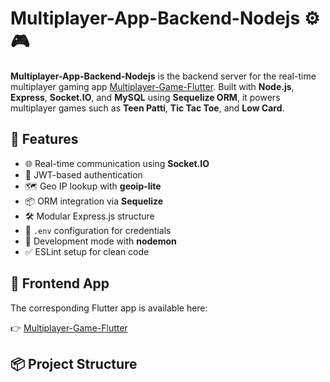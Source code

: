 # Multiplayer-App-Backend-Nodejs ⚙️🎮

**Multiplayer-App-Backend-Nodejs** is the backend server for the real-time multiplayer gaming app [Multiplayer-Game-Flutter](https://github.com/sonuPrasas010/Multiplayer-Game-Flutter). Built with **Node.js**, **Express**, **Socket.IO**, and **MySQL** using **Sequelize ORM**, it powers multiplayer games such as **Teen Patti**, **Tic Tac Toe**, and **Low Card**.

## 🧠 Features

- 🌐 Real-time communication using **Socket.IO**
- 🔐 JWT-based authentication
- 🗺️ Geo IP lookup with **geoip-lite**
- 📦 ORM integration via **Sequelize**
- 🛠️ Modular Express.js structure
- 📂 `.env` configuration for credentials
- 🚀 Development mode with **nodemon**
- ✅ ESLint setup for clean code

## 🔗 Frontend App

The corresponding Flutter app is available here:

👉 [Multiplayer-Game-Flutter](https://github.com/sonuPrasas010/Multiplayer-Game-Flutter)

## 📦 Project Structure

